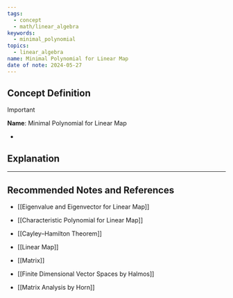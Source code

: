 ```yaml
---
tags:
  - concept
  - math/linear_algebra
keywords:
  - minimal_polynomial
topics:
  - linear_algebra
name: Minimal Polynomial for Linear Map
date of note: 2024-05-27
---
```


## Concept Definition

>[!important]
>**Name**: Minimal Polynomial for Linear Map




- 

## Explanation





-----------
##  Recommended Notes and References

- [[Eigenvalue and Eigenvector for Linear Map]]
- [[Characteristic Polynomial for Linear Map]]
- [[Cayley–Hamilton Theorem]]

- [[Linear Map]]
- [[Matrix]]

- [[Finite Dimensional Vector Spaces by Halmos]]
- [[Matrix Analysis by Horn]]